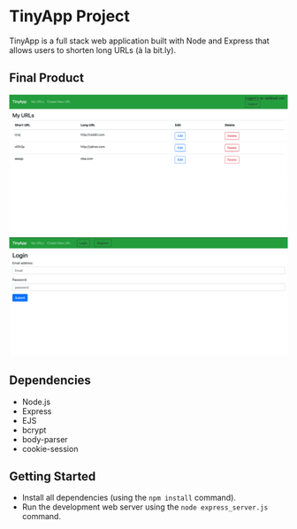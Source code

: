 # TinyApp Project

TinyApp is a full stack web application built with Node and Express that allows users to shorten long URLs (à la bit.ly).

## Final Product

!["Screenshot of URLs page"](https://github.com/a-ebra/tinyapp/blob/master/docs/urls-page.png)
!["Screenshot of login page"](https://github.com/a-ebra/tinyapp/blob/master/docs/tinyapp-login.png)
## Dependencies

- Node.js
- Express
- EJS
- bcrypt
- body-parser
- cookie-session

## Getting Started

- Install all dependencies (using the `npm install` command).
- Run the development web server using the `node express_server.js` command.